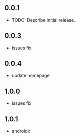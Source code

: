## 0.0.1

* TODO: Describe initial release.

## 0.0.3

* issues fix

## 0.0.4

* update homepage

## 1.0.0

* issues fix

## 1.0.1

* androidx